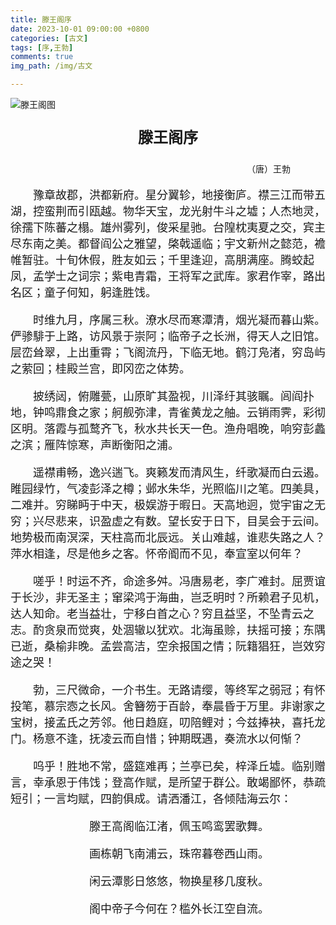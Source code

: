 ```yaml
---
title: 滕王阁序
date: 2023-10-01 09:00:00 +0800
categories: [古文]
tags: [序,王勃]
comments: true
img_path: /img/古文

---
```


![滕王阁图](滕王阁图.png)

<p align="center" style="font-family:微软雅黑;font-size:x-large;font-weight:bold"> 滕王阁序 </p>

<p align="right" style="padding-right:4em;font-family:微软雅黑">（唐）王勃 </p>

<p style="text-indent:2em;font-family:宋体;font-size:large"> 豫章故郡，洪都新府。星分翼轸，地接衡庐。襟三江而带五湖，控蛮荆而引瓯越。物华天宝，龙光射牛斗之墟；人杰地灵，徐孺下陈蕃之榻。雄州雾列，俊采星驰。台隍枕夷夏之交，宾主尽东南之美。都督阎公之雅望，棨戟遥临；宇文新州之懿范，襜帷暂驻。十旬休假，胜友如云；千里逢迎，高朋满座。腾蛟起凤，孟学士之词宗；紫电青霜，王将军之武库。家君作宰，路出名区；童子何知，躬逢胜饯。 </p>

<p style="text-indent:2em;font-family:宋体;font-size:large"> 时维九月，序属三秋。潦水尽而寒潭清，烟光凝而暮山紫。俨骖騑于上路，访风景于崇阿；临帝子之长洲，得天人之旧馆。层峦耸翠，上出重霄；飞阁流丹，下临无地。鹤汀凫渚，穷岛屿之萦回；桂殿兰宫，即冈峦之体势。 </p>

<p style="text-indent:2em;font-family:宋体;font-size:large"> 披绣闼，俯雕甍，山原旷其盈视，川泽纡其骇瞩。闾阎扑地，钟鸣鼎食之家；舸舰弥津，青雀黄龙之舳。云销雨霁，彩彻区明。落霞与孤鹜齐飞，秋水共长天一色。渔舟唱晚，响穷彭蠡之滨；雁阵惊寒，声断衡阳之浦。 </p>

<p style="text-indent:2em;font-family:宋体;font-size:large"> 遥襟甫畅，逸兴遄飞。爽籁发而清风生，纤歌凝而白云遏。睢园绿竹，气凌彭泽之樽；邺水朱华，光照临川之笔。四美具，二难并。穷睇眄于中天，极娱游于暇日。天高地迥，觉宇宙之无穷；兴尽悲来，识盈虚之有数。望长安于日下，目吴会于云间。地势极而南溟深，天柱高而北辰远。关山难越，谁悲失路之人？萍水相逢，尽是他乡之客。怀帝阍而不见，奉宣室以何年？ </p>

<p style="text-indent:2em;font-family:宋体;font-size:large"> 嗟乎！时运不齐，命途多舛。冯唐易老，李广难封。屈贾谊于长沙，非无圣主；窜梁鸿于海曲，岂乏明时？所赖君子见机，达人知命。老当益壮，宁移白首之心？穷且益坚，不坠青云之志。酌贪泉而觉爽，处涸辙以犹欢。北海虽赊，扶摇可接；东隅已逝，桑榆非晚。孟尝高洁，空余报国之情；阮籍猖狂，岂效穷途之哭！ </p>

<p style="text-indent:2em;font-family:宋体;font-size:large"> 勃，三尺微命，一介书生。无路请缨，等终军之弱冠；有怀投笔，慕宗悫之长风。舍簪笏于百龄，奉晨昏于万里。非谢家之宝树，接孟氏之芳邻。他日趋庭，叨陪鲤对；今兹捧袂，喜托龙门。杨意不逢，抚凌云而自惜；钟期既遇，奏流水以何惭？ </p>

<p style="text-indent:2em;font-family:宋体;font-size:large"> 呜乎！胜地不常，盛筵难再；兰亭已矣，梓泽丘墟。临别赠言，幸承恩于伟饯；登高作赋，是所望于群公。敢竭鄙怀，恭疏短引；一言均赋，四韵俱成。请洒潘江，各倾陆海云尔： </p>

<p align="center" style="text-indent:2em;font-family:宋体;font-size:large"> 滕王高阁临江渚，佩玉鸣鸾罢歌舞。 </p>

<p align="center" style="text-indent:2em;font-family:宋体;font-size:large"> 画栋朝飞南浦云，珠帘暮卷西山雨。 </p>

<p align="center" style="text-indent:2em;font-family:宋体;font-size:large"> 闲云潭影日悠悠，物换星移几度秋。 </p>

<p align="center" style="text-indent:2em;font-family:宋体;font-size:large"> 阁中帝子今何在？槛外长江空自流。 </p>
